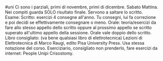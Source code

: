 #uni 
Ci sono i parziali, primi di novembre, primi di dicembre. Sabato Mattina. Nei compiti guarda SOLO risultato finale. Servono a saltare lo scritto.
Esame:
Scritto:
	esercizi
	4 consegne all'anno. Tu consegni, lui fa correzione e poi decidi se effettivamente consegnare o meno.
Orale:
	teoria/esercizi
	da fare allo stesso appello dello scritto oppure al prossimo appello se scritto superato all'ultimo appello della sessione.
	Orale vale doppio dello scritto.
Libro consigliato: (va bene qualsiasi libro di elettrotecnica) Lezioni di Elettrotecnica di Marco Raugi, edito Pisa University Press. Usa stessa notazione del corso.
Eserciziario, consigliato non prenderlo, fare esercizi da internet: People Unipi Crisostomy.